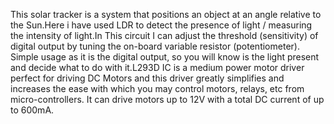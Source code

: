 This solar tracker is  a system that positions an object at an angle relative to the Sun.Here i have used LDR to detect the presence of light / measuring the intensity of light.In This circuit  I can  adjust the threshold (sensitivity) of digital output by tuning the on-board variable resistor (potentiometer). Simple usage as it is the digital output, so you will know is the light present and decide what to do with it.L293D  IC is a medium power motor driver perfect for driving DC Motors and this driver  greatly simplifies and increases the ease with which you may control motors, relays, etc from micro-controllers.  It can drive motors up to 12V with a total DC current of up to 600mA.

